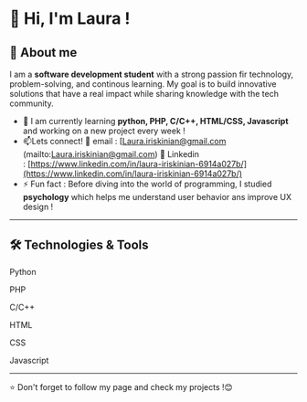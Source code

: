 # **👋 Hi, I'm Laura** !

## 🚀 About me

I am a **software development student** with a strong passion fir technology, problem-solving, and continous learning. My goal is to build innovative solutions that have a real impact while sharing knowledge with the tech community.

- 🌱 I am currently learning **python, PHP, C/C++, HTML/CSS, Javascript** and working on a new project every week !
- 📫Lets connect!
    📩 email : [Laura.iriskinian@gmail.com (mailto\:Laura.iriskinian@gmail.com)
    🔗 Linkedin : [https://www.linkedin.com/in/laura-iriskinian-6914a027b/](https://www.linkedin.com/in/laura-iriskinian-6914a027b/)
- ⚡ Fun fact : Before diving into the world of programming, I studied **psychology** which helps me understand user behavior ans improve UX design !

---

## 🛠️ Technologies & Tools

Python

PHP

C/C++

HTML

CSS

Javascript

---

⭐️ Don't forget to follow my page and check my projects !😊

